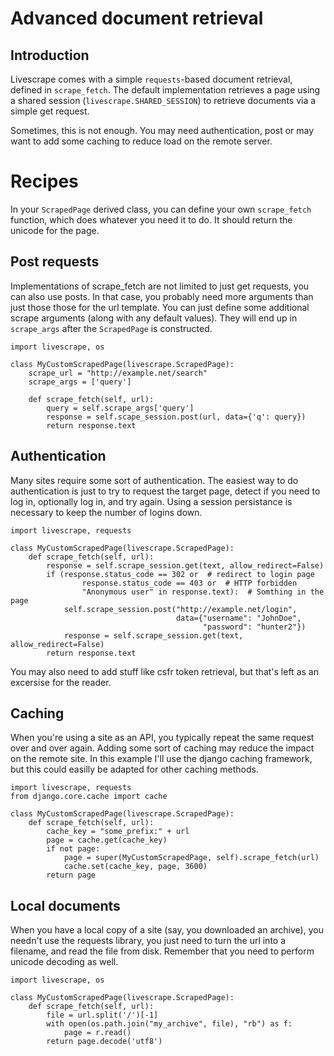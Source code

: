 # Advanced document retrieval

## Introduction

Livescrape comes with a simple `requests`-based document retrieval, defined in `scrape_fetch`. The default implementation retrieves a page using a shared session (`livescrape.SHARED_SESSION`) to retrieve documents via a simple get request.

Sometimes, this is not enough. You may need authentication, post or may want to add some caching to reduce load on the remote server.

# Recipes

In your `ScrapedPage` derived class, you can define your own `scrape_fetch` function, which does whatever you need it to do. It should return the unicode for the page.

## Post requests

Implementations of scrape_fetch are not limited to just get requests, you can also use posts. In that case, you probably need more arguments than just those those for the url template. You can just define some additional scrape arguments (along with any default values). They will end up in `scrape_args` after the `ScrapedPage` is constructed.

    import livescrape, os
    
    class MyCustomScrapedPage(livescrape.ScrapedPage):
        scrape_url = "http://example.net/search"
        scrape_args = ['query']
    
        def scrape_fetch(self, url):
            query = self.scrape_args['query']
            response = self.scape_session.post(url, data={'q': query})
            return response.text

## Authentication

Many sites require some sort of authentication. The easiest way to do authentication is just to try to request the target page, detect if you need to log in, optionally log in, and try again. Using a session persistance is necessary to keep the number of logins down.

    import livescrape, requests
    
    class MyCustomScrapedPage(livescrape.ScrapedPage):    
        def scrape_fetch(self, url):
            response = self.scrape_session.get(text, allow_redirect=False)
            if (response.status_code == 302 or  # redirect to login page
                    response.status_code == 403 or  # HTTP forbidden
                    "Anonymous user" in response.text):  # Somthing in the page
                self.scrape_session.post("http://example.net/login",
                                         data={"username": "JohnDoe",
                                               "password": "hunter2"})
                response = self.scrape_session.get(text, allow_redirect=False)
            return response.text


You may also need to add stuff like csfr token retrieval, but that's left as an excersise for the reader.

## Caching

When you're using a site as an API, you typically repeat the same request over and over again. Adding some sort of caching may reduce the impact on the remote site. In this example I'll use the django caching framework, but this could easilly be adapted for other caching methods.

    import livescrape, requests
    from django.core.cache import cache
    
    class MyCustomScrapedPage(livescrape.ScrapedPage):    
        def scrape_fetch(self, url):
            cache_key = "some_prefix:" + url
            page = cache.get(cache_key)
            if not page:
                page = super(MyCustomScrapedPage, self).scrape_fetch(url)
                cache.set(cache_key, page, 3600)
            return page

## Local documents

When you have a local copy of a site (say, you downloaded an archive), you needn't use the requests library, you just need to turn the url into a filename, and read the file from disk. Remember that you need to perform unicode decoding as well.

    import livescrape, os
    
    class MyCustomScrapedPage(livescrape.ScrapedPage):    
        def scrape_fetch(self, url):
            file = url.split('/')[-1]
            with open(os.path.join("my_archive", file), "rb") as f:
                page = r.read()
            return page.decode('utf8')
